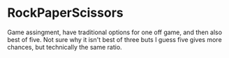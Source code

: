 # RockPaperScissors

Game assingment, have traditional options for one off game, and then also best of five.  Not sure why it isn't best of three buts I guess five gives more chances, but technically the same ratio.
